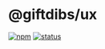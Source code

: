 # @giftdibs/ux

[![npm](https://img.shields.io/npm/v/@giftdibs/ux.svg)](https://www.npmjs.com/package/@giftdibs/ux)
[![status](https://travis-ci.org/giftdibs/giftdibs-ux.svg?branch=master)](https://travis-ci.org/giftdibs/giftdibs-ux)
